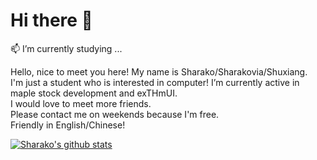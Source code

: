 # Hi there 👋 <br>

📫 I’m currently studying ... <br>

Hello, nice to meet you here! My name is Sharako/Sharakovia/Shuxiang. <br>
I'm just a student who is interested in computer! I’m currently active in maple stock development and exTHmUI.<br>
I would love to meet more friends. <br>
Please contact me on weekends because I'm free. <br>
Friendly in English/Chinese! <br>

[![Sharako's github stats](https://github-readme-stats.vercel.app/api?username=Sharakovia&show_icons=true)](https://github.com/sharakovia)
